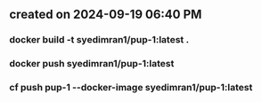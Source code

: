 ## created on 2024-09-19 06:40 PM

### docker build -t syedimran1/pup-1:latest .

### docker push syedimran1/pup-1:latest

### cf push pup-1 --docker-image syedimran1/pup-1:latest
